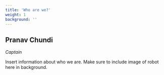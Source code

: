 ```yaml
---
title: 'Who are we?'
weight: 1
background: ''
---
```


Pranav Chundi
--- 
_Captain_

Insert information about who we are. Make sure to include image of robot here in background.
